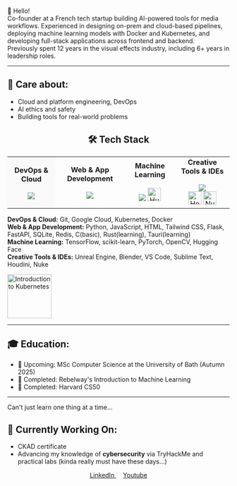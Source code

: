
<!--
**jhonnya13/jhonnya13** is a ✨ _special_ ✨ repository because its `README.md` (this file) appears on your GitHub profile.

Here are some ideas to get you started:

- 🔭 I’m currently working on ...
- 🌱 I’m currently learning ...
- 👯 I’m looking to collaborate on ...
- 🤔 I’m looking for help with ...
- 💬 Ask me about ...
- 📫 How to reach me: ...
- 😄 Pronouns: ...
- ⚡ Fun fact: ...
-->
👋 Hello!
<br>
Co-founder at a French tech startup building AI-powered tools for media workflows. Experienced in designing on-prem and cloud-based pipelines, deploying machine learning models with Docker and Kubernetes, and developing full-stack applications across frontend and backend.
<br>
Previously spent 12 years in the visual effects industry, including 6+ years in leadership roles.

---

## 🤍 Care about:
- Cloud and platform engineering, DevOps
- AI ethics and safety
- Building tools for real-world problems




<h2 align="center">🛠️ Tech Stack</h2>

<table align="center">
  <tr>
    <td align="center" style="background-color:#f9f9f9; padding: 10px;">
      <strong>DevOps & Cloud</strong><br><br>
      <img src="https://skillicons.dev/icons?i=git,gcp,kubernetes,docker&perline=5" />
    </td>
    <td align="center">
      <strong>Web & App Development</strong><br><br>
      <img src="https://skillicons.dev/icons?i=py,js,html,tailwind,flask,fastapi,sqlite,redis,rust,tauri&perline=5" />
    </td>
    <td align="center">
      <strong>Machine Learning</strong><br><br>
      <img src="https://skillicons.dev/icons?i=tensorflow,sklearn,pytorch,opencv&perline=4" />
      <img src="https://huggingface.co/datasets/huggingface/brand-assets/resolve/main/hf-logo.svg" height="30" alt="Hugging face" />
    </td>
    <td align="center">
      <strong>Creative Tools & IDEs</strong><br>
      <br>
      <img src="https://skillicons.dev/icons?i=unreal,blender,vscode,sublime&perline=4" /><br>
      <img src="https://independenthorrorsociety.com/wp-content/uploads/2020/08/Houdini-Logo-1-300x300.png" height="30" alt="Houdini" >
      <img src="https://img.icons8.com/color/512/nuke.png" height="30" alt="Nuke" />
      <br>
    </td>
  </tr>
</table>



**DevOps & Cloud:** Git, Google Cloud, Kubernetes, Docker  
**Web & App Development:** Python, JavaScript, HTML, Tailwind CSS, Flask, FastAPI, SQLite, Redis, C(basic), Rust(learning), Tauri(learning)  
**Machine Learning:** TensorFlow, scikit-learn, PyTorch, OpenCV, Hugging Face
<br>
**Creative Tools & IDEs:** Unreal Engine, Blender, VS Code, Sublime Text, Houdini, Nuke

<p>
  <img src="https://ci3.googleusercontent.com/meips/ADKq_NYGgCfM1qxoIO1PsrtLfykJ1EXjfFkyR19yeJjMtCBemps--KSy54-f26OdDTKqkt8ZkZKeWc9TiPJtVgUK64GSSpPPKDh72dp64u0tJaB2InHkfWyIR-lgXTUl4mXoNw=s0-d-e1-ft#https://images.credly.com/images/4b5a8636-c554-482d-bbdc-7925fb3624c3/blob" height="100" alt="Introduction to Kubernetes">
</p>


---

## 🎓 Education:
- 🧠 Upcoming: MSc Computer Science at the University of Bath (Autumn 2025)
- 🤖 Completed: Rebelway's Introduction to Machine Learning
- 📘 Completed: Harvard CS50

---
  Can't just learn one thing at a time...

## 🔭 Currently Working On:
- CKAD certificate
- Advancing my knowledge of **cybersecurity** via TryHackMe and practical labs (kinda really must have these days...)

<p align="center">
  <a href="https://www.linkedin.com/in/kseniia-ivanova-vfx/" target="_blank">
    LinkedIn
  </a>
  &nbsp;&nbsp;&nbsp;
  <a href="https://www.youtube.com/@the.kseniia" target="_blank">
    Youtube
  </a>
</p>

